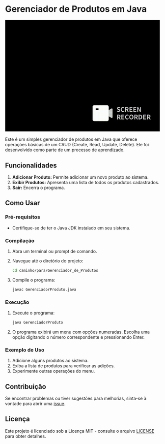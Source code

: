 # Gerenciador de Produtos em Java



![Gid Produtos](./PRODUTOS.gif)






Este é um simples gerenciador de produtos em Java que oferece operações básicas de um CRUD (Create, Read, Update, Delete). Ele foi desenvolvido como parte de um processo de aprendizado.

## Funcionalidades

1. **Adicionar Produto:** Permite adicionar um novo produto ao sistema.
2. **Exibir Produtos:** Apresenta uma lista de todos os produtos cadastrados.
3. **Sair:** Encerra o programa.

## Como Usar

### Pré-requisitos

- Certifique-se de ter o Java JDK instalado em seu sistema.

### Compilação

1. Abra um terminal ou prompt de comando.
2. Navegue até o diretório do projeto:

    ```bash
    cd caminho/para/Gerenciador_de_Produtos
    ```

3. Compile o programa:

    ```bash
    javac GerenciadorProduto.java
    ```

### Execução

1. Execute o programa:

    ```bash
    java GerenciadorProduto
    ```

2. O programa exibirá um menu com opções numeradas. Escolha uma opção digitando o número correspondente e pressionando Enter.

### Exemplo de Uso

1. Adicione alguns produtos ao sistema.
2. Exiba a lista de produtos para verificar as adições.
3. Experimente outras operações do menu.

## Contribuição

Se encontrar problemas ou tiver sugestões para melhorias, sinta-se à vontade para abrir uma [issue](https://github.com/seu-usuario/Gerenciador_de_Produtos/issues).

## Licença

Este projeto é licenciado sob a Licença MIT - consulte o arquivo [LICENSE](LICENSE) para obter detalhes.

